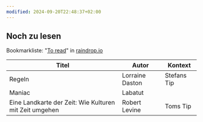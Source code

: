 ```yaml
---
modified: 2024-09-20T22:48:37+02:00
---
```

## Noch zu lesen

Bookmarkliste: "[To read](https://app.raindrop.io/my/47037887)" in [raindrop.io](https://app.raindrop.io)

| Titel                                                  | Autor           | Kontext     |
| ------------------------------------------------------ | --------------- | ----------- |
| Regeln                                                 | Lorraine Daston | Stefans Tip |
| Maniac                                                 | Labatut         |             |
| Eine Landkarte der Zeit: Wie Kulturen mit Zeit umgehen | Robert Levine   | Toms Tip    |
